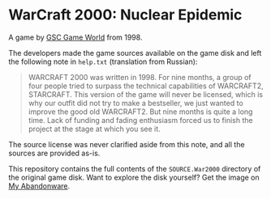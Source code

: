 WarCraft 2000: Nuclear Epidemic
===============================
A game by [GSC Game World][gsc] from 1998.

The developers made the game sources available on the game disk and left the following note in `help.txt` (translation from Russian):

> WARCRAFT 2000 was written in 1998. For nine months, a group of four people tried to surpass the technical capabilities of WARCRAFT2, STARCRAFT. This version of the game will never be licensed, which is why our outfit did not try to make a bestseller, we just wanted to improve the good old WARCRAFT2. But nine months is quite a long time. Lack of funding and fading enthusiasm forced us to finish the project at the stage at which you see it.

The source license was never clarified aside from this note, and all the sources are provided as-is.

This repository contains the full contents of the `SOURCE.War2000` directory of the original game disk. Want to explore the disk yourself? Get the image on [My Abandonware][my-abandonware].

[gsc]: https://www.gsc-game.com/
[my-abandonware]: https://www.myabandonware.com/game/warcraft-2000-nuclear-epidemic-bip
